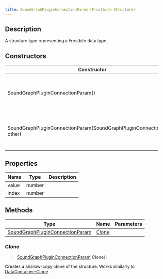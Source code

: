 ```yaml
---
title: SoundGraphPluginConnectionParam (Frostbite Structure)
---
```

## Description

A structure type representing a Frostbite data type.

## Constructors

| Constructor                                                            | Description                                              |
| ---------------------------------------------------------------------- | -------------------------------------------------------- |
| SoundGraphPluginConnectionParam()                                      | Create a new instance of this structure type.            |
| SoundGraphPluginConnectionParam(SoundGraphPluginConnectionParam other) | Create a reference copy of a structure of the same type. |

## Properties

| Name  | Type   | Description |
| ----- | ------ | ----------- |
| value | number |             |
| index | number |             |

## Methods

| Type                                                               | Name            | Parameters |
| ------------------------------------------------------------------ | --------------- | ---------- |
| [SoundGraphPluginConnectionParam](SoundGraphPluginConnectionParam) | [Clone](#clone) |            |

### Clone

> [SoundGraphPluginConnectionParam](SoundGraphPluginConnectionParam) **Clone**()

Creates a shallow-copy clone of the structure. Works similarly to [DataContainer::Clone](/vext/ref/cls/shr/datacontainer#clone).
